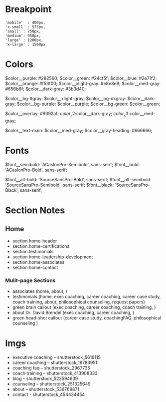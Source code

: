 # Breakpoint
    'mobile'  : 400px,
    'x-small' : 575px,
    'small' : 750px,
    'medium': 950px,
    'large' : 1200px,
    'x-large' : 1500px

# Colors
$color__purple: #282560;
$color__green: #24cf5f;
$color__blue: #2e71f2;
$color__orange: #f53f00;
$color__xlight-gray: #e8e8e8;
$color__med-gray: #656b6f;
$color__dark-gray: #3b3d40;

$color__bg-ltgray: $color__xlight-gray;
$color__bg-dkgray: $color__dark-gray;
$color__bg-purple: $color__purple;
$color__bg-green: $color__green;

$color__overlay: #9392af;
$color__h2:$color__dark-gray;
$color__h3:$color__med-gray;

$color__text-main: $color__med-gray;
$color__gray-heading: #666666;

# Fonts

$font__semibold: 'ACaslonPro-Semibold', sans-serif;
$font__bold: 'ACaslonPro-Bold', sans-serif;

$font__alt-bold: 'SourceSansPro-Bold', sans-serif;
$font__alt-semibold: 'SourceSansPro-Semibold', sans-serif;
$font__black: 'SourceSansPro-Black', sans-serif;


# Section Notes
## Home
- section.home-header
- section.home-certifications
- section.testimonials
- section.home-leadership-development
- section.home-associates
- section.home-contact

### Mulit-page Sections
- associates (home, about, )
- testimonials (home, exec coaching, career coaching, career case study, coach training, about, philosophical counseling, request papers)
- green brain callout (exec coaching, career coaching, coach training, )
- about Dr. David Brendel (exec coaching, career coaching, )
- green head-shot callout (career case study, coachingFAQ, philosophical counseling )

# Imgs
- executive coaching – shutterstock_5616115
- career coaching – shutterstock_19783951
- coaching faq – shutterstock_2967735
- coach training – shutterstock_413908333
- blog – shutterstock_523594639
- counseling – shutterstock_251325649
- about – shutterstock_536769871
- contact - shutterstock_454434454


